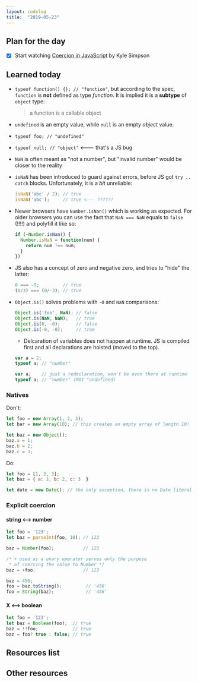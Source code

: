 ```yaml
---
layout: codelog
title:  "2019-05-23"
---
```


## Plan for the day

- [x] Start watching [Coercion in JavaScript](https://frontendmasters.com/courses/javascript-coercion/) by Kyle Simpson

## Learned today

- `typeof function() {}; // "function"`, but according to the spec, `function` is **not** defined as type *function*. It is implied it is a **subtype** of `object` type:

  > a function is a callable object

- `undefined` is an empty value, while `null` is an empty *object* value.

- `typeof foo; // "undefined"`
- `typeof null; // "object"` <--- that's a JS bug
- `NaN` is often meant as "not a number", but "invalid number" would be closer to the reality
- `isNaN` has been introduced to guard against errors, before JS got `try .. catch` blocks. Unfortunately, it is a *bit* unreliable:

  ```javascript
  isNaN('abc' / 2); // true
  isNaN('abc');     // true <--- ??????
  ```

- Newer browsers have `Number.isNan()` which is working as expected. For older browsers you can use the fact that `NaN === NaN` equals to `false` (!!!!) and polyfill it like so:

  ```javascript
  if (~Number.isNan() {
    Number.isNaN = function(num) {
      return num !== num;
    }
  })
  ```

- JS also has a concept of zero and negative zero, and tries to "hide" the latter:

  ```javascript
  0 === -0;         // true
  (0/3) === (0/-3); // true
  ```

- `Object.is()` solves problems with `-0` and `NaN` comparisons:

  ```javascript
  Object.is('foo', NaN); // false
  Object.is(NaN, NaN);   // true
  Object.is(0, -0);      // false
  Object.is(-0, -0);     // true
  ```

  - Delcaration of variables does not happen at runtime. JS is compiled first and all declarations are hoisted (moved to the top).

  ```javascript
  var a = 2;
  typeof a; // "number"

  var a;    // just a redeclaration, won't be even there at runtime
  typeof a; // "number" (NOT "undefined)
  ```

### Natives

Don't:

```javascript
let foo = new Array(1, 2, 3);
let bar = new Array(10); // this creates an empty array of length 10!

let baz = new Object();
baz.a = 1;
baz.b = 2;
baz.c = 3;
```

Do:

```javascript
let foo = [1, 2, 3];
let baz = { a: 1, b: 2, c: 3  }

let date = new Date(); // the only exception, there is no Date literal
```

### Explicit coercion

#### string <--> number

```javascript
let foo = '123';
let baz = parseInt(foo, 10); // 123

baz = Number(foo);           // 123

/* + used as a unary operator serves only the purpose
 * of coercing the value to Number */
baz = +foo;                  // 123

baz = 456;
foo = baz.toString();         // '456'
foo = String(baz);            // '456'
```

#### X <--> boolean

```javascript
let foo = '123';
let baz = Boolean(foo);  // true
baz = !!foo;             // true
baz = foo? true : false; // true
```

## Resources list

## Other resources
